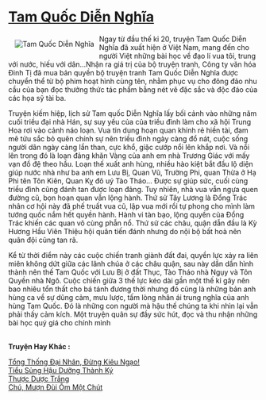 <a href="https://utruyen.com/truyen/tam-quoc-dien-nghia/21593/" title="Tam Quốc Diễn Nghĩa"><h1>Tam Quốc Diễn Nghĩa</h1></a><div style="display:table"><img align="right" style="float: left; padding: 10px;" src="https://utruyen.com/images/story/200x260/tam-quoc-dien-nghia.jpg" alt="Tam Quốc Diễn Nghĩa">Ngay từ đầu thế kỉ 20, truyện Tam Quốc Diễn Nghĩa đã xuất hiện ở Việt Nam, mang đến cho người Việt những bài học về đạo lí vua tôi, trung với nước, hiếu với dân…Nhận ra giá trị của bộ truyện tranh, Công ty văn hóa Đinh Tị đã mua bản quyền bộ truyện tranh Tam Quốc Diễn Nghĩa được chuyển thể từ bộ phim hoạt hình cùng tên, nhằm phục vụ cho đông đảo nhu cầu của bạn đọc thưởng thức tác phẩm bằng nét vẽ đặc sắc và độc đáo của các họa sỹ tài ba.<p></p>Truyện kiếm hiệp, lịch sử Tam quốc Diễn Nghĩa lấy bối cảnh vào những năm cuối triều đại nhà Hán, sự suy yếu của của triều đình làm cho xã hội Trung Hoa rơi vào cảnh náo loạn. Vua tin dung hoạn quan khinh rẻ hiền tài, đam mê tửu sắc bỏ quên chính sự nên triều đình ngày càng đổ nát, cuộc sống người dân ngày càng lần than, cực khổ, giặc cướp nổi lên khắp nơi. Và nổi lên trong đó là loạn đảng khăn Vàng của anh em nhà Trương Giác với mấy vạn đồ đệ theo hầu. Loạn thế xuất anh hùng, nhiều hào kiệt bắt đầu lộ diện giúp nước nhà như ba anh em Lưu Bị, Quan Vũ, Trường Phi, quan Thừa ở Hạ Phi tên Tôn Kiên, Quan Kỵ đô uý Tào Tháo… Được sự giúp sức, cuối cùng triều đình cũng đánh tan được loạn đảng. Tuy nhiên, nhà vua vẫn ngựa quen đường cũ, bọn hoạn quan vẫn lộng hành. Thứ sử Tây Lương là Đổng Trác nhân cơ hội này đã phế truất vua cũ, lập vua mới rồi tự phong cho mình làm tướng quốc nắm hết quyền hành. Hành vi tàn bạo, lộng quyền của Đổng Trác khiến các quan vô cùng phẫn nổ. Thứ sử các châu, quận dẫn đầu là Kỳ Hương Hầu Viên Thiệu hội quân tiến đánh nhưng do nội bộ bất hoà nên quân đội cũng tan rã. <p></p>Kể từ thời điểm này các cuộc chiến tranh giành đất đai, quyền lực xảy ra liên miên không dứt giữa các lãnh chúa ở các châu quận, sau này dần dần hình thành nên thế Tam Quốc với Lưu Bị ở đất Thục, Tào Tháo nhà Ngụy và Tôn Quyền nhà Ngô. Cuộc chiến giữa 3 thế lực kéo dài gần một thế kỉ gây nên bao nhiêu tổn thất cho bá tánh đương thời nhưng đó cũng là những bản anh hùng ca về sự dũng cảm, mưu lược, tấm lòng nhân ái trung nghĩa của anh hùng Tam Quốc. Đó là những con người mà hậu thế chúng ta khi nhìn lại vẫn phải thấy cảm kích. Một truyện quân sự đầy sức hút, đọc và thu nhận những bài học quý giá cho chính mình</div><p><br><b>Truyện Hay Khác :</b></p><a href="https://utruyen.com/truyen/tong-thong-dai-nhan-dung-kieu-ngao/17435/" alt="Tổng Thống Đại Nhân, Đừng Kiêu Ngạo!">Tổng Thống Đại Nhân, Đừng Kiêu Ngạo!</a><br/><a href="https://github.com/quanluxury/ngontinhhot/tree/master/truyenhay/19298/" alt="Tiểu Sủng Hậu Dưỡng Thành Ký">Tiểu Sủng Hậu Dưỡng Thành Ký</a><br/><a href="https://github.com/quanluxury/ngontinhhot/tree/master/truyenhay/19213/" alt="Thược Dược Trắng">Thược Dược Trắng</a><br/><a href="https://github.com/quanluxury/ngontinhhot/tree/master/truyenhay/19518/" alt="Chú, Mượn Đùi Ôm Một Chút">Chú, Mượn Đùi Ôm Một Chút</a><br/>